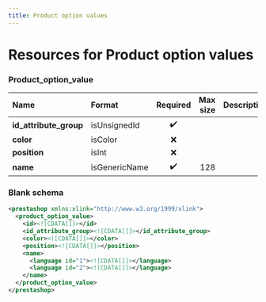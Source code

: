 ```yaml
---
title: Product option values
---
```


# Resources for Product option values

### Product_option_value

|          Name          |    Format     | Required | Max size | Description |
| :--------------------- | :------------ | :------: | -------: | :---------- |
| **id_attribute_group** | isUnsignedId  | ✔️       |          |             |
| **color**              | isColor       | ❌        |          |             |
| **position**           | isInt         | ❌        |          |             |
| **name**               | isGenericName | ✔️       | 128      |             |


### Blank schema

```xml
<prestashop xmlns:xlink="http://www.w3.org/1999/xlink">
  <product_option_value>
    <id><![CDATA[]]></id>
    <id_attribute_group><![CDATA[]]></id_attribute_group>
    <color><![CDATA[]]></color>
    <position><![CDATA[]]></position>
    <name>
      <language id="1"><![CDATA[]]></language>
      <language id="2"><![CDATA[]]></language>
    </name>
  </product_option_value>
</prestashop>
```

